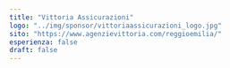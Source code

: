 ```yaml
---
title: "Vittoria Assicurazioni"
logo: "../img/sponsor/vittoriaassicurazioni_logo.jpg"
sito: "https://www.agenzievittoria.com/reggioemilia/"
esperienza: false
draft: false
---
```


  

  